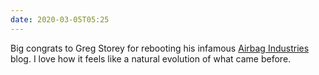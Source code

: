 ```yaml
---
date: 2020-03-05T05:25
---
```


Big congrats to Greg Storey for rebooting his infamous [Airbag Industries](https://airbagindustries.com/) blog. I love how it feels like a natural evolution of what came before.

